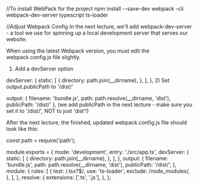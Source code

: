 //To install WebPack for the project 
npm install --save-dev webpack -cli webpack-dev-server typescript ts-loader 

//Adjust Webpack Config
In the next lecture, we'll add webpack-dev-server - a tool we use for spinning up a local development server that serves our website.

When using the latest Webpack version, you must edit the webpack.config.js file slightly.

1) Add a devServer option

devServer: {
  static: [
    {
      directory: path.join(__dirname),
    },
  ],
},
2) Set output.publicPath to '/dist/'

output: {
  filename: 'bundle.js',
  path: path.resolve(__dirname, 'dist'),
  publicPath: '/dist/'
},
(we add publicPath in the next lecture - make sure you set it to '/dist/', NOT to just 'dist'!)

After the next lecture, the finished, updated webpack.config.js file should look like this:

const path = require('path');
 
module.exports = {
  mode: 'development',
  entry: './src/app.ts',
  devServer: {
    static: [
      {
        directory: path.join(__dirname),
      },
    ],
  },
  output: {
    filename: 'bundle.js',
    path: path.resolve(__dirname, 'dist'),
    publicPath: '/dist/',
  },
  module: {
    rules: [
      {
        test: /\.tsx?$/,
        use: 'ts-loader',
        exclude: /node_modules/,
      },
    ],
  },
  resolve: {
    extensions: ['.ts', '.js'],
  },
};